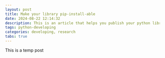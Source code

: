 ```yaml
---
layout: post
title: Make your library pip-install-able
date: 2024-08-22 12:14:32
description: This is an article that helps you publish your python library.
tags: python-developing
categories: developing, research
tabs: true
---
```


This is a temp post
